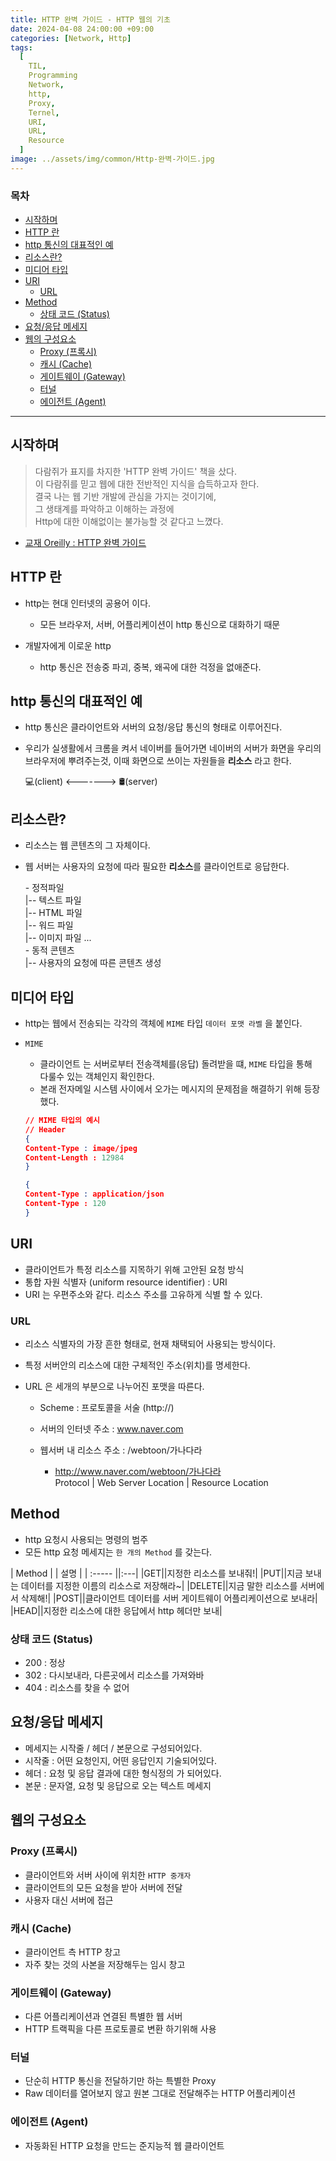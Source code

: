 ```yaml
---
title: HTTP 완벽 가이드 - HTTP 웹의 기초
date: 2024-04-08 24:00:00 +09:00
categories: [Network, Http]
tags:
  [
    TIL,
    Programming
    Network,
    http,
    Proxy,
    Ternel,
    URI,
    URL,
    Resource
  ]
image: ../assets/img/common/Http-완벽-가이드.jpg
---
```


### 목차
- [시작하며](#시작하며)
- [HTTP 란](#http-란)
- [http 통신의 대표적인 예](#http-통신의-대표적인-예)
- [리소스란?](#리소스란)
- [미디어 타입](#미디어-타입)
- [URI](#uri)
  - [URL](#url)
- [Method](#method)
  - [상태 코드 (Status)](#상태-코드-status)
- [요청/응답 메세지](#요청응답-메세지)
- [웹의 구성요소](#웹의-구성요소)
  - [Proxy (프록시)](#proxy-프록시)
  - [캐시 (Cache)](#캐시-cache)
  - [게이트웨이 (Gateway)](#게이트웨이-gateway)
  - [터널](#터널)
  - [에이전트 (Agent)](#에이전트-agent)
---

## 시작하며
> 다람쥐가 표지를 차지한 'HTTP 완벽 가이드' 책을 샀다.  
이 다람쥐를 믿고 웹에 대한 전반적인 지식을 습득하고자 한다.  
결국 나는 웹 기반 개발에 관심을 가지는 것이기에,  
그 생태계를 파악하고 이해하는 과정에  
Http에 대한 이해없이는 불가능할 것 같다고 느꼈다.

- [교재  Oreilly : HTTP 완벽 가이드](https://www.yes24.com/Product/Goods/15381085)


## HTTP 란
- http는 현대 인터넷의 공용어 이다.

  + 모든 브라우저, 서버, 어플리케이션이 http 통신으로 대화하기 때문

- 개발자에게 이로운 http
  
  + http 통신은 전송중 파괴, 중복, 왜곡에 대한 걱정을 없애준다.

## http 통신의 대표적인 예

- http 통신은 클라이언트와 서버의 요청/응답 통신의 형태로 이루어진다.
- 우리가 실생활에서 크롬을 켜서 네이버를 들어가면 네이버의 서버가 화면을 우리의 브라우저에 뿌려주는것, 이때 화면으로 쓰이는 자원들을 __리소스__ 라고 한다.

  💻(client) <-------> 🛢️(server)


## 리소스란?

- 리소스는 웹 콘텐츠의 그 자체이다.
- 웹 서버는 사용자의 요청에 따라 필요한 **리소스**를 클라이언트로 응답한다.

  \- 정적파일  
  \|-- 텍스트 파일  
  \|-- HTML 파일  
  \|-- 워드 파일    
  \|-- 이미지 파일 ...  
  \- 동적 콘텐츠  
  \|-- 사용자의 요청에 따른 콘텐츠 생성


## 미디어 타입
- http는 웹에서 전송되는 각각의 객체에 `MIME` 타입 `데이터 포맷 라벨` 을 붙인다.

- `MIME`

  - 클라이언트 는 서버로부터 전송객체를(응답) 돌려받을 떄, `MIME` 타입을 통해  
  다룰수 있는 객체인지 확인한다.
  - 본래 전자메일 시스템 사이에서 오가는 메시지의 문제점을 해결하기 위해 등장했다.

  ```json
  // MIME 타입의 예시
  // Header
  {
  Content-Type : image/jpeg
  Content-Length : 12984
  }
  
  {
  Content-Type : application/json
  Content-Type : 120
  }
  
  ```

## URI

- 클라이언트가 특정 리소스를 지목하기 위해 고안된 요청 방식
- 통합 자원 식별자 (uniform resource identifier) : URI
- URI 는 우편주소와 같다. 리소스 주소를 고유하게 식별 할 수 있다.

### URL

- 리소스 식별자의 가장 흔한 형태로, 현재 채택되어 사용되는 방식이다.
- 특정 서버안의 리소스에 대한 구체적인 주소(위치)를 명세한다.
- URL 은 세개의 부분으로 나누어진 포맷을 따른다.

  - Scheme : 프로토콜을 서술 (http://)
  - 서버의 인터넷 주소 : www.naver.com
  - 웹서버 내 리소스 주소 : /webtoon/가나다라

    - http://www.naver.com/webtoon/가나다라  
      Protocol | Web Server Location | Resource Location

## Method

- http 요청시 사용되는 명령의 범주
- 모든 http 요청 메세지는 `한 개의 Method` 를 갖는다.

| Method |  | 설명 |
| :----- ||:---|
|GET||지정한 리소스를 보내줘!|
|PUT||지금 보내는 데이터를 지정한 이름의 리소스로 저장해라~|
|DELETE||지금 말한 리소스를 서버에서 삭제해!|
|POST||클라이언트 데이터를 서버 게이트웨이 어플리케이션으로 보내라|
|HEAD||지정한 리소스에 대한 응답에서 http 헤더만 보내|

### 상태 코드 (Status)

- 200 : 정상
- 302 : 다시보내라, 다른곳에서 리소스를 가져와바
- 404 : 리소스를 찾을 수 없어

## 요청/응답 메세지

- 메세지는 시작줄 / 헤더 / 본문으로 구성되어있다.
- 시작줄 : 어떤 요청인지, 어떤 응답인지 기술되어있다.
- 헤더 : 요청 및 응답 결과에 대한 형식정의 가 되어있다.
- 본문 : 문자열, 요청 및 응답으로 오는 텍스트 메세지

## 웹의 구성요소

### Proxy (프록시)
- 클라이언트와 서버 사이에 위치한 `HTTP 중개자`
- 클라이언트의 모든 요청을 받아 서버에 전달
- 사용자 대신 서버에 접근

### 캐시 (Cache)
- 클라이언트 측 HTTP 창고
- 자주 찾는 것의 사본을 저장해두는 임시 창고

### 게이트웨이 (Gateway)
- 다른 어플리케이션과 연결된 특별한 웹 서버
- HTTP 트랙픽을 다른 프로토콜로 변환 하기위해 사용

### 터널
- 단순히 HTTP 통신을 전달하기만 하는 특별한 Proxy
- Raw 데이터를 열어보지 않고 원본 그대로 전달해주는 HTTP 어플리케이션




### 에이전트 (Agent)
- 자동화된 HTTP 요청을 만드는 준지능적 웹 클라이언트


